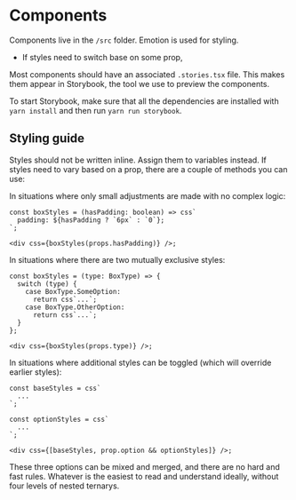 # Components

Components live in the `/src` folder. Emotion is used for styling.

- If styles need to switch base on some prop,

Most components should have an associated `.stories.tsx` file. This makes them appear in Storybook, the tool we use to preview the components.

To start Storybook, make sure that all the dependencies are installed with `yarn install` and then run `yarn run storybook`.

## Styling guide

Styles should not be written inline. Assign them to variables instead. If styles need to vary based on a prop, there are a couple of methods you can use:

In situations where only small adjustments are made with no complex logic:

```tsx
const boxStyles = (hasPadding: boolean) => css`
  padding: ${hasPadding ? `6px` : `0`};
`;

<div css={boxStyles(props.hasPadding)} />;
```

In situations where there are two mutually exclusive styles:

```tsx
const boxStyles = (type: BoxType) => {
  switch (type) {
    case BoxType.SomeOption:
      return css`...`;
    case BoxType.OtherOption:
      return css`...`;
  }
};

<div css={boxStyles(props.type)} />;
```

In situations where additional styles can be toggled (which will override earlier styles):

```tsx
const baseStyles = css`
  ...
`;

const optionStyles = css`
  ...
`;

<div css={[baseStyles, prop.option && optionStyles]} />;
```

These three options can be mixed and merged, and there are no hard and fast rules. Whatever is the easiest to read and understand ideally, without four levels of nested ternarys.
